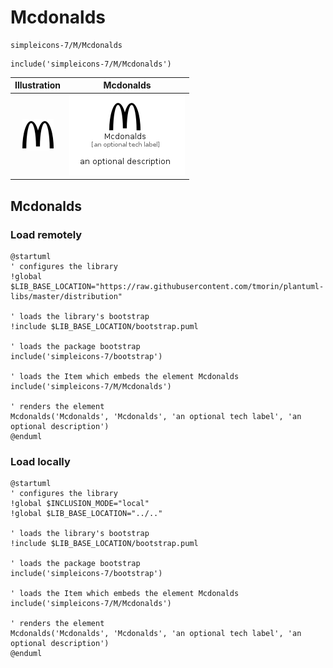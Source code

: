 # Mcdonalds


```text
simpleicons-7/M/Mcdonalds
```

```text
include('simpleicons-7/M/Mcdonalds')
```



| Illustration | Mcdonalds |
| :---: | :---: |
| ![illustration for Illustration](../../simpleicons-7/M/Mcdonalds.png) | ![illustration for Mcdonalds](../../simpleicons-7/M/Mcdonalds.Local.png) |




## Mcdonalds

### Load remotely
```plantuml
@startuml
' configures the library
!global $LIB_BASE_LOCATION="https://raw.githubusercontent.com/tmorin/plantuml-libs/master/distribution"

' loads the library's bootstrap
!include $LIB_BASE_LOCATION/bootstrap.puml

' loads the package bootstrap
include('simpleicons-7/bootstrap')

' loads the Item which embeds the element Mcdonalds
include('simpleicons-7/M/Mcdonalds')

' renders the element
Mcdonalds('Mcdonalds', 'Mcdonalds', 'an optional tech label', 'an optional description')
@enduml
```

### Load locally
```plantuml
@startuml
' configures the library
!global $INCLUSION_MODE="local"
!global $LIB_BASE_LOCATION="../.."

' loads the library's bootstrap
!include $LIB_BASE_LOCATION/bootstrap.puml

' loads the package bootstrap
include('simpleicons-7/bootstrap')

' loads the Item which embeds the element Mcdonalds
include('simpleicons-7/M/Mcdonalds')

' renders the element
Mcdonalds('Mcdonalds', 'Mcdonalds', 'an optional tech label', 'an optional description')
@enduml
```

